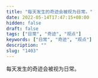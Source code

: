 ```yaml
---
title: "每天发生的奇迹会被视为日常。"
date: 2022-05-14T17:47:15+08:00
hidden: false
draft: false
tags: ["日常", "奇迹", "观点"]
keywords: ["日常", "奇迹", "观点"]
description: ""
slug: "1403"
---
```


每天发生的奇迹会被视为日常。